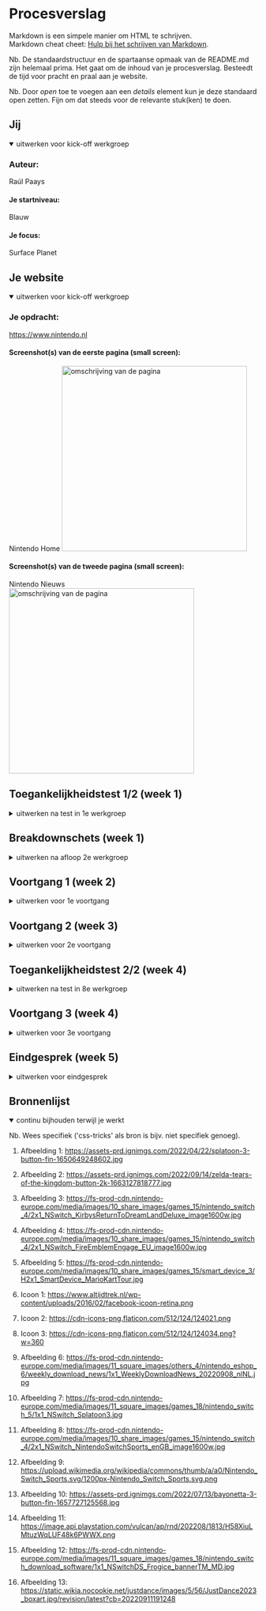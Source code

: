 # Procesverslag
Markdown is een simpele manier om HTML te schrijven.  
Markdown cheat cheet: [Hulp bij het schrijven van Markdown](https://github.com/adam-p/markdown-here/wiki/Markdown-Cheatsheet).

Nb. De standaardstructuur en de spartaanse opmaak van de README.md zijn helemaal prima. Het gaat om de inhoud van je procesverslag. Besteedt de tijd voor pracht en praal aan je website.

Nb. Door *open* toe te voegen aan een *details* element kun je deze standaard open zetten. Fijn om dat steeds voor de relevante stuk(ken) te doen.





## Jij

<details open>
  <summary>uitwerken voor kick-off werkgroep</summary>

  ### Auteur:
  Raúl Paays

  #### Je startniveau:
  Blauw

  #### Je focus:
  Surface Planet
 
</details>





## Je website

<details open>
  <summary>uitwerken voor kick-off werkgroep</summary>

  ### Je opdracht:
  https://www.nintendo.nl

  #### Screenshot(s) van de eerste pagina (small screen): 
  Nintendo Home
  <img src="readme-images/nintendo_1.jpeg" width="375px" alt="omschrijving van de pagina">

  #### Screenshot(s) van de tweede pagina (small screen):
  Nintendo Nieuws  
  <img src="readme-images/nintendo_2.jpeg" width="375px" alt="omschrijving van de pagina">
 
</details>



## Toegankelijkheidstest 1/2 (week 1)

<details>
  <summary>uitwerken na test in 1e werkgroep</summary>

  ### Bevindingen
  Lijst met je bevindingen die in de test naar voren kwamen:

  #### Screenreader
  Hier korte omschrijving (met indien nodig afbeeldingen):
  Frustrerend
  Alles opgelezen
  Moeite met swipen
  Wist niet hoe ze moest klikken
  <img src="./readme-images/screenreader_katarina.jpeg" alt="screenreader">

  Hier een omschrijving van hoe het opgelost kan worden (met indien nodig afbeeldingen)
  Dingen kunnen skippen
  Beter aangeven hoe te swipen

  #### Muis en Toetsenbord 
  Hier korte omschrijving (met indien nodig afbeeldingen):
  In de nav een klein lijntje / onduidelijk
  Met rood omcirkeld in de active state 
  <img src="./readme-images/tabben_katarina.jpeg" alt="tabben">

  Hier een omschrijving van hoe het opgelost kan worden (met indien nodig afbeeldingen)
  Duidelijker in de nav aangeven

  #### Motoriek (shocks, elastiekjes)
  Hier korte omschrijving (met indien nodig afbeeldingen):
  Werkte nog steeds omdat het niet zoveel acties heeft op het homescherm
  <img src="./readme-images/ballon_katarina.jpeg" alt ="ballon">
  Hier een omschrijving van hoe het opgelost kan worden (met indien nodig afbeeldingen)
  -

  #### Visueel (brillen, contrast, kleurenblind, dark/light). 
  Hier korte omschrijving (met indien nodig afbeeldingen):
  Periphical field loss: via de zijkant kijken
  Central Field Loss: witte letters minder goed zichtbaar: Groene kleine letters minder goed zichtbaar
  Cataract: Sommige lettertypes zijn onduidelijk
  <img src="./readme-images/verlorenvisie_katarina.jpeg" alt ="verloren visie">

  Kleurverhouding is goed, ze mengen niet met elkaar
  Goed contrast nog steeds
  <img src="./readme-images/kleurvisie_katarina.jpeg" alt="verloren visie">
  Hier een omschrijving van hoe het opgelost kan worden (met indien nodig afbeeldingen):
  Lettertypes duidelijker maken
</details>



## Breakdownschets (week 1)

<details>
  <summary>uitwerken na afloop 2e werkgroep</summary>

  ### de hele pagina: 
  <img src="./readme-images/breakdownschets.jpeg" width="375px" alt="breakdown van de hele pagina">

  ### dynamisch deel (bijv menu): 
  <img src="./readme-images/breakdownschets_menu.jpeg" width="375px" alt="breakdown van een dynamisch deel">

</details>





## Voortgang 1 (week 2)

<details>
  <summary>uitwerken voor 1e voortgang</summary>

  ### Stand van zaken
  hier dit ging goed & dit was lastig (neem ook screenshots op van delen van je website en code)
  Moest nog beginnen, dus nog niet zo goed bezig. Nog geen screenshots omdat er nog aan gewerkt moest worden.

  ### Agenda voor meeting
  samen met je groepje opstellen

  | student 1      | student 2          | student 3    | student 4        |
  | ---            | ---                | ---          | ---              |
  | dit bespreken  | en dit             | en ik dit    | en dan ik dat    |
  | en dat ook nog | dit als er tijd is | nog een punt | dit wil ik zeker |
  | ...            | ...                | ...          | ...              |


  ### Verslag van meeting
  hier na afloop snel de uitkomsten van de meeting vastleggen

  - Beginnen!!
  - De oefeningen maken en de draad oppakken

</details>





## Voortgang 2 (week 3)

<details>
  <summary>uitwerken voor 2e voortgang</summary>

  ### Stand van zaken
  hier dit ging goed & dit was lastig (neem ook screenshots op van delen van je website en code)
  Nog steeds niet ver, wel oefeningen gemaakt maar niet begonnen met HTML CSS

  ### Agenda voor meeting
  samen met je groepje opstellen

  | student 1      | student 2          | student 3    | student 4        |
  | ---            | ---                | ---          | ---              |
  | dit bespreken  | en dit             | en ik dit    | en dan ik dat    |
  | en dat ook nog | dit als er tijd is | nog een punt | dit wil ik zeker |
  | ...            | ...                | ...          | ...              |


  ### Verslag van meeting
  hier na afloop snel de uitkomsten van de meeting vastleggen

  - Hard aan de bak met de HTML CSS
  - Tenminste 2 pagina's HTML

</details>





## Toegankelijkheidstest 2/2 (week 4)

<details>
  <summary>uitwerken na test in 8e werkgroep</summary>

  ### Bevindingen
  Lijst met je bevindingen die in de test naar voren kwamen (geef ook aan wat er verbeterd is):

  #### Screenreader
  Hier korte omschrijving (met indien nodig afbeeldingen)
  - Meer linkjes zetten
  - De tekst linkjes maken zodat ze worden aangeduid en worden benoemd
  Hier een omschrijving van hoe het opgelost kan worden (met indien nodig afbeeldingen)
<img src="#">

  #### Muis en Toetsenbord 
  Hier korte omschrijving (met indien nodig afbeeldingen)

  Hier een omschrijving van hoe het opgelost kan worden (met indien nodig afbeeldingen)
<img src="#">

  #### Motoriek (shocks, elastiekjes)
  Hier korte omschrijving (met indien nodig afbeeldingen)

  Hier een omschrijving van hoe het opgelost kan worden (met indien nodig afbeeldingen)
<img src="#">

  #### Visueel (brillen, contrast, kleurenblind, dark/light). 
  Hier korte omschrijving (met indien nodig afbeeldingen)

  Hier een omschrijving van hoe het opgelost kan worden (met indien nodig afbeeldingen)
<img src="#">

</details>





## Voortgang 3 (week 4)

<details>
  <summary>uitwerken voor 3e voortgang</summary>

  ### Stand van zaken
  hier dit ging goed & dit was lastig (neem ook screenshots op van delen van je website en code)


  ### Agenda voor meeting
  samen met je groepje opstellen

  | student 1      | student 2          | student 3    | student 4        |
  | ---            | ---                | ---          | ---              |
  | dit bespreken  | en dit             | en ik dit    | en dan ik dat    |
  | en dat ook nog | dit als er tijd is | nog een punt | dit wil ik zeker |
  | ...            | ...                | ...          | ...              |


  ### Verslag van meeting
  hier na afloop snel de uitkomsten van de meeting vastleggen

  - punt 1
  - punt 2
  - nog een punt
  - ...

</details>





## Eindgesprek (week 5)

<details>
  <summary>uitwerken voor eindgesprek</summary>

  ### Je uitkomst - karakteristiek screenshots:
  <img src="readme-images/dummy-plaatje.jpg" width="375px" alt="uitomst opdracht 1">


  ### Dit ging goed/Heb ik geleerd: 
  Korte omschrijving met plaatjes

  <img src="readme-images/dummy-plaatje.jpg" width="375px" alt="top">


  ### Dit was lastig/Is niet gelukt:
  Korte omschrijving met plaatjes

  <img src="readme-images/dummy-plaatje.jpg" width="375px" alt="bummer">
</details>





## Bronnenlijst

<details open>
  <summary>continu bijhouden terwijl je werkt</summary>

  Nb. Wees specifiek ('css-tricks' als bron is bijv. niet specifiek genoeg).

  1. Afbeelding 1: https://assets-prd.ignimgs.com/2022/04/22/splatoon-3-button-fin-1650649248602.jpg  
  2. Afbeelding 2: https://assets-prd.ignimgs.com/2022/09/14/zelda-tears-of-the-kingdom-button-2k-1663127818777.jpg
  3. Afbeelding 3: https://fs-prod-cdn.nintendo-europe.com/media/images/10_share_images/games_15/nintendo_switch_4/2x1_NSwitch_KirbysReturnToDreamLandDeluxe_image1600w.jpg
  4. Afbeelding 4: https://fs-prod-cdn.nintendo-europe.com/media/images/10_share_images/games_15/nintendo_switch_4/2x1_NSwitch_FireEmblemEngage_EU_image1600w.jpg
  5. Afbeelding 5: https://fs-prod-cdn.nintendo-europe.com/media/images/10_share_images/games_15/smart_device_3/H2x1_SmartDevice_MarioKartTour.jpg

  6. Icoon 1: https://www.altijdtrek.nl/wp-content/uploads/2016/02/facebook-icoon-retina.png
  7. Icoon 2: https://cdn-icons-png.flaticon.com/512/124/124021.png
  8. Icoon 3: https://cdn-icons-png.flaticon.com/512/124/124034.png?w=360 

  9. Afbeelding 6: https://fs-prod-cdn.nintendo-europe.com/media/images/11_square_images/others_4/nintendo_eshop_6/weekly_download_news/1x1_WeeklyDownloadNews_20220908_nlNL.jpg
  10. Afbeelding 7: https://fs-prod-cdn.nintendo-europe.com/media/images/11_square_images/games_18/nintendo_switch_5/1x1_NSwitch_Splatoon3.jpg
  11. Afbeelding 8: https://fs-prod-cdn.nintendo-europe.com/media/images/10_share_images/games_15/nintendo_switch_4/2x1_NSwitch_NintendoSwitchSports_enGB_image1600w.jpg
  12. Afbeelding 9: https://upload.wikimedia.org/wikipedia/commons/thumb/a/a0/Nintendo_Switch_Sports.svg/1200px-Nintendo_Switch_Sports.svg.png
  13. Afbeelding 10: https://assets-prd.ignimgs.com/2022/07/13/bayonetta-3-button-fin-1657727125568.jpg
  14. Afbeelding 11: https://image.api.playstation.com/vulcan/ap/rnd/202208/1813/H58XiuLMtuzWqLUF48k6PWWX.png
  15. Afbeelding 12: https://fs-prod-cdn.nintendo-europe.com/media/images/11_square_images/games_18/nintendo_switch_download_software/1x1_NSwitchDS_Frogice_bannerTM_MD.jpg
  16. Afbeelding 13: https://static.wikia.nocookie.net/justdance/images/5/56/JustDance2023_boxart.jpg/revision/latest?cb=20220911191248





</details>